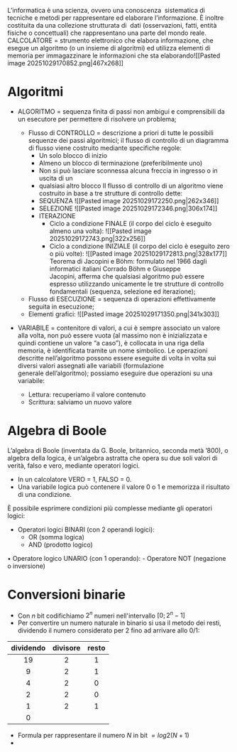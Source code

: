 
L’informatica è una scienza, ovvero una conoscenza  sistematica di tecniche e metodi per rappresentare ed elaborare l’informazione. È inoltre costituita da una collezione strutturata di 
dati (osservazioni, fatti, entità fisiche o concettuali) che rappresentano una parte del mondo reale.
	CALCOLATORE = strumento elettronico che elabora informazione, che esegue un algoritmo (o un insieme di algoritmi) ed utilizza elementi di memoria per immagazzinare le informazioni che sta elaborando![[Pasted image 20251029170852.png|467x268]]
		
# Algoritmi

- ALGORITMO = sequenza finita di passi non ambigui e comprensibili da un esecutore per permettere di risolvere un problema;
	- Flusso di CONTROLLO = descrizione a priori di tutte le possibili sequenze dei passi algoritmici; il flusso di controllo di un diagramma di flusso viene costruito mediante specifiche regole:
		- Un solo blocco di inizio
		- Almeno un blocco di terminazione (preferibilmente uno)
		- Non si può lasciare sconnessa alcuna freccia in ingresso o in uscita di un 
		- qualsiasi altro blocco
	 Il flusso di controllo di un algoritmo viene costruito in base a tre strutture di controllo dette: 
		- SEQUENZA
		 ![[Pasted image 20251029172250.png|262x346]]
		- SELEZIONE
		![[Pasted image 20251029172346.png|306x174]]
		- ITERAZIONE
			- Ciclo a condizione FINALE (il corpo del ciclo è eseguito almeno una volta):
			![[Pasted image 20251029172743.png|322x256]]
			- Ciclo a condizione INIZIALE (il corpo del ciclo è eseguito zero o più volte):
			![[Pasted image 20251029172813.png|328x177]]
		Teorema di Jacopini e Böhm: formulato nel 1966 dagli informatici italiani Corrado Böhm e Giuseppe Jacopini, afferma che qualsiasi algoritmo può essere espresso utilizzando unicamente le tre strutture di controllo fondamentali (sequenza, selezione ed iterazione);
	- Flusso di ESECUZIONE = sequenza di operazioni effettivamente seguita in esecuzione;
	- Elementi grafici:
	![[Pasted image 20251029171350.png|341x303]]

- VARIABILE = contenitore di valori, a cui è sempre associato un valore alla volta, non può essere vuota (al massimo non è inizializzata e quindi contiene un valore “a caso”), è collocata in una riga della memoria, è identificata tramite un nome simbolico. Le operazioni descritte nell’algoritmo possono essere eseguite di volta in volta sui diversi valori assegnati alle variabili (formulazione generale dell’algoritmo); possiamo eseguire due operazioni su una variabile:
	- Lettura: recuperiamo il valore contenuto
	- Scrittura: salviamo un nuovo valore

# Algebra di Boole

L’algebra di Boole (inventata da G. Boole, britannico, seconda metà ’800), o algebra della logica, è un’algebra astratta che opera su due soli valori di verità, falso e vero, mediante operatori logici.

- In un calcolatore VERO = 1, FALSO = 0.
- Una variabile logica può contenere il valore 0 o 1 e memorizza il risultato di una condizione.

È possibile esprimere condizioni più complesse mediante gli operatori logici:
- Operatori logici BINARI (con 2 operandi logici):
	- OR (somma logica)
	- AND (prodotto logico)

• Operatore logico UNARIO (con 1 operando):
	- Operatore NOT (negazione o inversione)

# Conversioni binarie

- Con *n* bit codifichiamo $2^n$ numeri nell'intervallo $[0; 2^n - 1]$
- Per convertire un numero naturale in binario si usa il metodo dei resti, dividendo il numero considerato per 2 fino ad arrivare allo 0/1: 

| dividendo | divisore | resto |
| :-------: | :------: | :---: |
|    19     |    2     |   1   |
|     9     |    2     |   1   |
|     4     |    2     |   0   |
|     2     |    2     |   0   |
|     1     |    2     |   1   |
|     0     |          |       |

- Formula per rappresentare il numero *N* in bit $=log2(N+1)$
- 